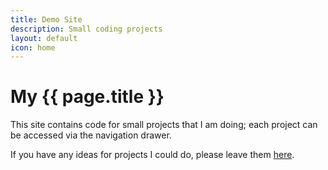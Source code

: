 ```yaml
---
title: Demo Site
description: Small coding projects
layout: default
icon: home
---
```



# My {{ page.title }}
This site contains code for small projects that I am doing; each project can be accessed via the navigation drawer.

If you have any ideas for projects I could do, please leave them [here](https://goo.gl/forms/qXO1cwSbE4FoQHdq2).